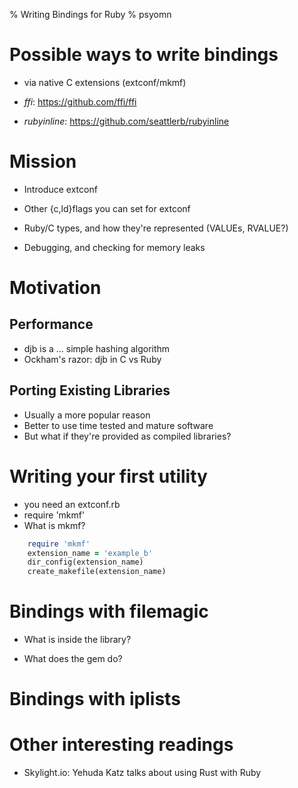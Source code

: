 % Writing Bindings for Ruby
% psyomn

# Possible ways to write bindings

* via native C extensions (extconf/mkmf)

* *ffi*: https://github.com/ffi/ffi

* *rubyinline*: https://github.com/seattlerb/rubyinline

# Mission

* Introduce extconf

* Other {c,ld}flags you can set for extconf

* Ruby/C types, and how they're represented (VALUEs, RVALUE?)

* Debugging, and checking for memory leaks

# Motivation

## Performance

* djb is a ... simple hashing algorithm
* Ockham's razor: djb in C vs Ruby

## Porting Existing Libraries

* Usually a more popular reason
* Better to use time tested and mature software
* But what if they're provided as compiled libraries?

# Writing your first utility

* you need an extconf.rb
* require 'mkmf'
* What is mkmf?

~~~~ruby
    require 'mkmf'
    extension_name = 'example_b'
    dir_config(extension_name)
    create_makefile(extension_name)
~~~~

# Bindings with filemagic

* What is inside the library?

* What does the gem do?

# Bindings with iplists

# Other interesting readings

* Skylight.io: Yehuda Katz talks about using Rust with Ruby

<!--
/usr/lib64/ruby/site_ruby/2.2.0/rubygems/core_ext/kernel_require.rb:54:in
`require':
/home/psyomn/programming/architecture-notes/languages/ruby/bindings/src/example_b.so: undefined symbol: Init_example_b -
/home/psyomn/programming/architecture-notes/languages/ruby/bindings/src/example_b.so
(LoadError)
  from /usr/lib64/ruby/site_ruby/2.2.0/rubygems/core_ext/kernel_require.rb:54:in 
  `require'
    from test.rb:2:in `<main>'
-->
